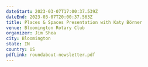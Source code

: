 ```yaml
---
dateStart: 2023-03-07T17:00:37.539Z
dateEnd: 2023-03-07T20:00:37.563Z
title: Places & Spaces Presentation with Katy Börner
venue: Bloomington Rotary Club
organizer: Jim Shea
city: Bloomington
state: IN
country: US
pdfLink: roundabout-newsletter.pdf
---
```

